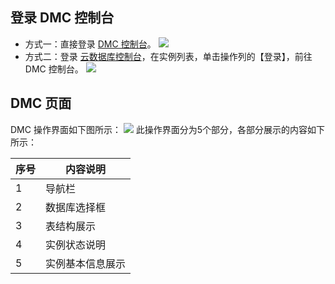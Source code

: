 ## 登录 DMC 控制台
- 方式一：直接登录 [DMC 控制台](https://bj-dmc.cloud.tencent.com/v2/qcloudLogin/login?uInstanceId=cdb-1pe7bexs)。
![](https://main.qcloudimg.com/raw/ac126980d1c204119729896a5e8a9249.png)
- 方式二：登录 [云数据库控制台](https://console.cloud.tencent.com/cdb)，在实例列表，单击操作列的【登录】，前往 DMC 控制台。
![](https://main.qcloudimg.com/raw/1c0f41eeaf968cff97fa1ba83857d081.png)

## DMC 页面
DMC 操作界面如下图所示：
![](https://main.qcloudimg.com/raw/734f6f27a41610e503bd26a9bbb683d3.png)
此操作界面分为5个部分，各部分展示的内容如下所示：

序号 | 内容说明
---|---
1| 导航栏
2| 数据库选择框
3| 表结构展示
4| 实例状态说明
5| 实例基本信息展示
